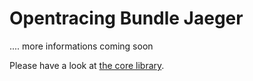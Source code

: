 # Opentracing Bundle Jaeger

.... more informations coming soon

Please have a look at [the core library](https://github.com/auxmoney/OpentracingBundle-core/blob/master/README.md).